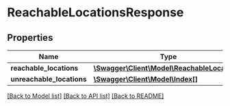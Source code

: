 # ReachableLocationsResponse

## Properties
Name | Type | Description | Notes
------------ | ------------- | ------------- | -------------
**reachable_locations** | [**\Swagger\Client\Model\ReachableLocation[]**](ReachableLocation.md) |  | [optional] 
**unreachable_locations** | [**\Swagger\Client\Model\Index[]**](Index.md) |  | [optional] 

[[Back to Model list]](../../README.md#documentation-for-models) [[Back to API list]](../../README.md#documentation-for-api-endpoints) [[Back to README]](../../README.md)

